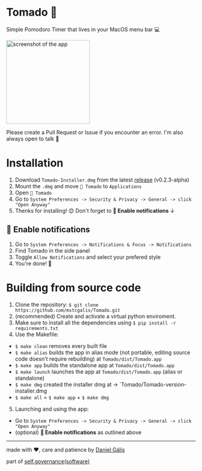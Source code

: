 # Tomado 🍅

Simple Pomodoro Timer that lives in your MacOS menu bar 💻

<img width="222" alt="screenshot of the app" src="https://user-images.githubusercontent.com/77400726/169261760-777aa046-c670-432d-8a31-c3e76d2590ed.png">

Please create a Pull Request or Issue if you encounter an error. I'm also always open to talk 🌱

# Installation

1. Download `Tomado-Installer.dmg` from the latest [release](https://github.com/mstcgalis/Tomado/releases/tag/v0.2.4-alpha) (v0.2.3-alpha)
2. Mount the `.dmg` and move `🍅 Tomado` to `Applications`
3. Open `🍅 Tomado`
4. Go to `System Preferences -> Security & Privacy -> General -> click "Open Anyway"`
5. Thenks for installing! 😊 Don't forget to **🔔 Enable notifications** ↓

## 🔔 Enable notifications

1. Go to `System Preferences -> Notifications & Focus -> Notifications`
2. Find Tomado in the side panel
3. Toggle `Allow Notifications` and select your prefered style
4. You're done! 🌸 

# Building from source code

1. Clone the repository: `$ git clone https://github.com/mstcgalis/Tomado.git`
2. (recommended) Create and activate a virtual python enviroment.
3. Make sure to install all the dependencies using `$ pip install -r requirements.txt`
4. Use the Makefile:
  - `$ make clean` removes every built file
  - `$ make alias` builds the app in alias mode (not portable, editing source code doesn't require rebuilding) at `Tomado/dist/Tomado.app`
  - `$ make app` builds the standalone app at `Tomado/dist/Tomado.app`
  - `$ make launch` launches the app at `Tomado/dist/Tomado.app` (alias or standalone)
  - `$ make dmg` created the installer dmg at -> `Tomado/Tomado-version-installer.dmg
  - `$ make all` = `$ make app` + `$ make dmg`

5. Launching and using the app:
  - Go to `System Preferences -> Security & Privacy -> General -> click "Open Anyway"`
  - (optional) **🔔 Enable notifications** as outlined above

---

made with ❤️, care and patience by [Daniel Gális](https://www.are.na/daniel-galis)

part of [self.governance(software)](https://www.are.na/daniel-galis/self-governance)

